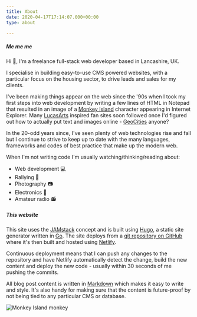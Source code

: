 ```yaml
---
title: About
date: 2020-04-17T17:14:07.000+00:00
type: about

---
```

##### Me me me

Hi :wave:, I'm a freelance full-stack web developer based in Lancashire, UK.

I specialise in building easy-to-use CMS powered websites, with a particular focus on the housing sector, to drive leads and sales for my clients.

I've been making things appear on the web since the '90s when I took my first steps into web development by writing a few lines of HTML in Notepad that resulted in an image of a [Monkey Island](https://en.wikipedia.org/wiki/Monkey_Island_(series)) character appearing in Internet Explorer. Many [LucasArts](https://en.wikipedia.org/wiki/LucasArts) inspired fan sites soon followed once I'd figured out how to actually put text and images online - [GeoCities](https://en.wikipedia.org/wiki/Yahoo!_GeoCities) anyone?

In the 20-odd years since, I've seen plenty of web technologies rise and fall but I continue to strive to keep up to date with the many languages, frameworks and codes of best practice that make up the modern web.

When I'm not writing code I'm usually watching/thinking/reading about:

- Web development :computer:
- Rallying :car:
- Photography :camera:
- Electronics :battery:
- Amateur radio :radio:

##### This website

This site uses the [JAMstack](https://jamstack.org/) concept and is built using [Hugo](https://gohugo.io/), a static site generator written in [Go](https://golang.org/). The site deploys from a [git repository on GitHub](https://github.com/dmturner/dmturner.co.uk) where it's then built and hosted using [Netlify](https://app.netlify.com/sites/dmturner/deploys).

Continuous deployment means that I can push any changes to the repository and have Netlify automatically detect the change, build the new content and deploy the new code - usually within 30 seconds of me pushing the commits.

All blog post content is written in [Markdown](https://en.wikipedia.org/wiki/Markdown) which makes it easy to write and style. It's also handy for making sure that the content is future-proof by not being tied to any particular CMS or database.

![Monkey Island monkey](/uploads/Animated-GIF-The-Secret-of-Monkey-Island-Character-Hanging-Monkey-Near-The-Giant-Monkey-Head-Animated-GIF-Sprite.gif)
